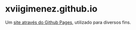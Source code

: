 # xviigimenez.github.io

Um [site através do Github Pages](https://xviigimenez.github.io), utilizado para diversos fins.

